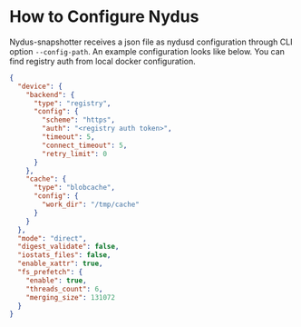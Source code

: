 # How to Configure Nydus

Nydus-snapshotter receives a json file as nydusd configuration through CLI option `--config-path`.
An example configuration looks like below.
You can find registry auth from local docker configuration.

```json
{
  "device": {
    "backend": {
      "type": "registry",
      "config": {
        "scheme": "https",
        "auth": "<registry auth token>",
        "timeout": 5,
        "connect_timeout": 5,
        "retry_limit": 0
      }
    },
    "cache": {
      "type": "blobcache",
      "config": {
        "work_dir": "/tmp/cache"
      }
    }
  },
  "mode": "direct",
  "digest_validate": false,
  "iostats_files": false,
  "enable_xattr": true,
  "fs_prefetch": {
    "enable": true,
    "threads_count": 6,
    "merging_size": 131072
  }
}
```
